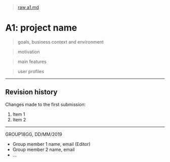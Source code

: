 > [raw a1.md](uploads/22283b0bccd1621a575ed2c4f60272fd/a1.md)

# A1: project name

> goals, business context and environment

> motivation

> main features

> user profiles

***

## Revision history

Changes made to the first submission:
1. Item 1
1. Item 2

***

GROUP18GG, DD/MM/2019

* Group member 1 name, email (Editor)
* Group member 2 name, email
* ...